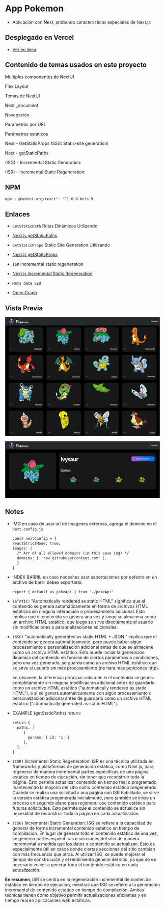 # App Pokemon

- Aplicación con Next, probando caracteristicas especiales de Next.js

## Desplegado en Vercel

- [Ver en linea](https://next-pokemon-app-beta.vercel.app/)

## Contenido de temas usados en este proyecto

Multiples componentes de NextUI

Flex Layout

Temas de NextUI

Next _document

Navegación

Parámetros por URL

Parámetros estáticos

Next - GetStaticProps (SSG: Static-site generation)

Next - getStaticPaths

(ISG) - Incremental Static Generation:

(ISR) - Incremental Static Regeneration:

## NPM

    npm i @nextui-org/react": "^1.0.0-beta.9

## Enlaces

- `GetStaticPath` Rutas Dinámicas Utilizando
- [Next.js getStaticPaths](https://nextjs.org/docs/basic-features/data-fetching/get-static-paths)

- `GetStaticProps` Static Site Generation Utilizando
- [Next.js getStaticProps](https://nextjs.org/docs/basic-features/data-fetching/get-static-props)

- `ISR` Incremental static regeneration
- [Next.js Incremental Static Regeneration](https://nextjs.org/docs/basic-features/data-fetching/incremental-static-regeneration)

- `Meta data SEO`
- [Open Graph](https://ahrefs.com/blog/open-graph-meta-tags/)

## Vista Previa

![Pantalla Principal](./public/imagenes/next-pokemon.jpeg)

![Pantalla Principal](./public/imagenes/next-pokemon-one.jpeg)

## Notes

- IMG en caso de usar url de imagenes externas, agrega el dominio en el `next.config.js`

      const nextConfig = {
      reactStrictMode: true,
      images: {
        /* Arr of all allowed domains (in this case img) */
        domains: [ 'raw.githubusercontent.com' ],
        }
      }

- INDEX BARRIL en caso necesites usar exportaciones por defecto en un archivo de barril debes exportarlo:

      export { default as pokeApi } from './pokeApi'

- `(STATIC)` "Automatically rendered as static HTML" significa que el contenido se genera automáticamente en forma de archivos HTML estáticos sin ninguna interacción o procesamiento adicional. Esto implica que el contenido se genera una vez y luego se almacena como un archivo HTML estático, que luego se sirve directamente al usuario sin modificaciones o personalizaciones adicionales.

- `(SSG)` "automatically generated as static HTML + JSON " implica que el contenido se genera automáticamente, pero puede haber algún procesamiento o personalización adicional antes de que se almacene como un archivo HTML estático. Esto puede incluir la generación dinámica del contenido en función de ciertos parámetros o condiciones, pero una vez generado, se guarda como un archivo HTML estático que se sirve al usuario sin más procesamiento (no hara mas peticiones http).

    En resumen, la diferencia principal radica en si el contenido se genera completamente sin ninguna modificación adicional antes de guardarlo como un archivo HTML estático ("automatically rendered as static HTML"), o si se genera automáticamente con algún procesamiento o personalización adicional antes de guardarlo como un archivo HTML estático ("automatically generated as static HTML").

- EXAMPLE (getStaticPaths) return:

      return {
        paths: [
           {
             params: { id: '1' }
           },
        ],
      }

- `(ISR)` Incremental Static Regeneration:
ISR es una técnica utilizada en frameworks y plataformas de generación estática, como Next.js, para regenerar de manera incremental partes específicas de una página estática en tiempo de ejecución, sin tener que reconstruir toda la página. Esto permite actualizar contenido en tiempo real o programado, manteniendo la mayoría del sitio como contenido estático pregenerado. Cuando se realiza una solicitud a una página con ISR habilitado, se sirve la versión estática pregenerada inicialmente, pero también se inicia un proceso en segundo plano para regenerar ese contenido estático para futuras solicitudes. Esto permite que el contenido se actualice sin necesidad de reconstruir toda la página en cada actualización.

- `(ISG)` Incremental Static Generation:
ISG se refiere a la capacidad de generar de forma incremental contenido estático en tiempo de compilación. En lugar de generar todo el contenido estático de una vez, se generan partes específicas o secciones del sitio de manera incremental a medida que los datos o contenido se actualizan. Esto es especialmente útil en casos donde ciertas secciones del sitio cambian con más frecuencia que otras. Al utilizar ISG, se puede mejorar el tiempo de construcción y el rendimiento general del sitio, ya que no es necesario volver a generar todo el contenido estático en cada actualización.

**En resumen**, ISR se centra en la regeneración incremental de contenido estático en tiempo de ejecución, mientras que ISG se refiere a la generación incremental de contenido estático en tiempo de compilación. Ambas técnicas tienen como objetivo permitir actualizaciones eficientes y en tiempo real en aplicaciones web estáticas.
